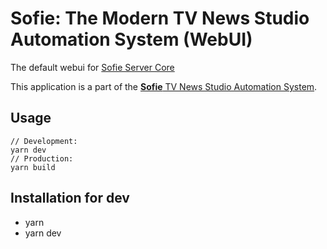 # Sofie: The Modern TV News Studio Automation System (WebUI)

The default webui for [Sofie Server Core](https://github.com/nrkno/sofie-core)

This application is a part of the [**Sofie** TV News Studio Automation System](https://github.com/nrkno/Sofie-TV-automation/).

## Usage

```
// Development:
yarn dev
// Production:
yarn build
```

## Installation for dev

- yarn
- yarn dev
